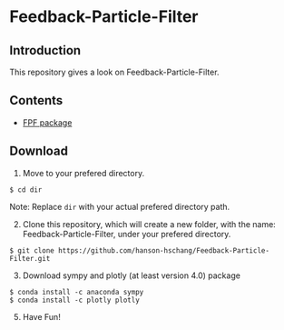 # Feedback-Particle-Filter

## Introduction
This repository gives a look on Feedback-Particle-Filter.

## Contents
- [FPF package](https://github.com/hanson-hschang/Feedback-Particle-Filter/blob/master/FPF.py)

## Download
1. Move to your prefered directory.
```
$ cd dir
```

Note: Replace `dir` with your actual prefered directory path.

2. Clone this repository, which will create a new folder, with the name: Feedback-Particle-Filter, under your prefered directory.
```
$ git clone https://github.com/hanson-hschang/Feedback-Particle-Filter.git
```

3. Download sympy and plotly (at least version 4.0) package
```
$ conda install -c anaconda sympy 
$ conda install -c plotly plotly
```

5. Have Fun!
